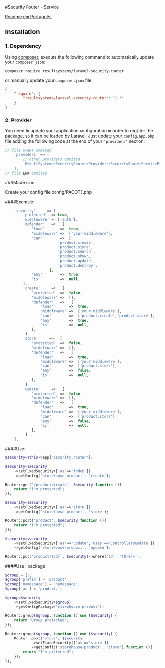 #Security Router - Service

[Readme em Português](https://github.com/resultsystems/laravel-security-router/blob/master/README-pt_BR.md).

## Installation

### 1. Dependency

Using <a href="https://getcomposer.org/" target="_blank">composer</a>, execute the following command to automatically update your `composer.json`:

```shell
composer require resultsystems/laravel-security-router
```

or manually update your `composer.json` file

```json
{
    "require": {
        "resultsystems/laravel-security-router": "1.*"
    }
}
```

### 2. Provider

You need to update your application configuration in order to register the package, so it can be loaded by Laravel. Just update your `config/app.php` file adding the following code at the end of your `'providers'` section:

```php
// file START ommited
    'providers' => [
        // other providers ommited
        'ResultSystems\SecurityRouter\Providers\SecurityRouterServiceProvider',
    ],
// file END ommited
```

###Made use:

Create your config file config/PACOTE.php

####Exemple:

```php
    'security'     => [
        'protected'  => true,
        'middleware' => ['auth'],
        'defender'   =>   [
            'load'       =>  true,
            'middleware' =>  ['your-middleware'],
            'can'        =>  [
                        'product.create',
                        'product.store',
                        'product.search',
                        'product.show',
                        'product.update',
                        'product.destroy',
                    ],
            'any'        =>  true,
            'is'         =>  null,
        ],
        'create'     =>   [
            'protected'  =>  false,
            'middleware' =>  [],
            'defender'   =>   [
                'load'       =>  true,
                'middleware' =>  ['your-middleware'],
                'can'        =>  ['product.create','product.store'],
                'any'        =>  true,
                'is'         =>  null,
            ],
         ],
        'store'     =>   [
            'protected'  =>  false,
            'middleware' =>  [],
            'defender'   =>   [
                'load'       =>  true,
                'middleware' =>  ['your-middleware'],
                'can'        =>  ['product.store'],
                'any'        =>  false,
                'is'         =>  null,
            ],
         ],
        'update'     =>   [
            'protected'  =>  false,
            'middleware' =>  [],
            'defender'   =>   [
                'load'       =>  true,
                'middleware' =>  ['your-middleware'],
                'can'        =>  ['product.store'],
                'any'        =>  false,
                'is'         =>  null,
            ],
         ],
    ],
```

####Use:

```php
$security=$this->app['security.router'];

$security=$security
    ->setFixedSecurity(['as'=>'index'])
    ->getConfig('storehouse-product', 'create');

Router::get('/product/create', $security,function (){
    return "I'm protected";
});

$security=$security
    ->setFixedSecurity(['as'=>'store'])
    ->getConfig('storehouse-product', 'store');

Router::post('product', $security,function (){
    return "I'm protected";
});

$security=$security
    ->setFixedSecurity(['as'=>'update','Uses'=>'Controller@update'])
    ->getConfig('storehouse-product', 'update');

Router::put('product/{id}', $security)->where('id', '[0-9]+');
```

####Use : package


```php
$group = [];
$group['prefix'] = 'product'
$group['namespace'] = 'namespace';
$group['as'] = 'product.';

$group=$security
    ->setFixedSecurity($group)
    ->getConfigPackage('storehouse-product');

Router::group($group, function () use ($security) {
    return 'Group protected';
});

Router::group($group, function () use ($security) {
    Router::post('store', $security
            ->setFixedSecurity(['as'=>'store'])
            ->getConfig('storehouse-product', 'store'),function (){
        return "I'm protected";
    });
});
```
